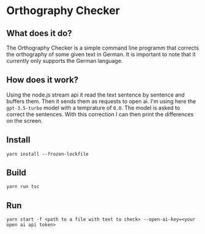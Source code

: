 # Orthography Checker

## What does it do?

The Orthography Checker is a simple command line programm that corrects the orthography of some given text in German.
It is important to note that it currently only supports the German language.

## How does it work?

Using the node.js stream api it read the text sentence by sentence and buffers them. Then it sends them as requests to open ai.
I'm using here the `gpt-3.5-turbo` model with a temprature of `0.0`.
The model is asked to correct the sentences. With this correction I can then print the differences on the screen.

## Install

`yarn install --frozen-lockfile`

## Build

`yarn run tsc`

## Run

`yarn start -f <path to a file with text to check> --open-ai-key=<your open ai api token>`
